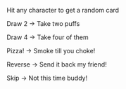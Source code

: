 Hit any character to get a random card

Draw 2 -> Take two puffs

Draw 4 -> Take four of them

Pizza! -> Smoke till you choke!

Reverse -> Send it back my friend!

Skip -> Not this time buddy!


